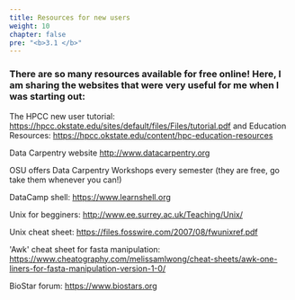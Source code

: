 ```yaml
---
title: Resources for new users
weight: 10
chapter: false
pre: "<b>3.1 </b>"
---
```


### There are so many resources available for free online! Here, I am sharing the websites that were very useful for me when I was starting out:

The HPCC new user tutorial: https://hpcc.okstate.edu/sites/default/files/Files/tutorial.pdf and Education Resources: https://hpcc.okstate.edu/content/hpc-education-resources

Data Carpentry website http://www.datacarpentry.org

OSU offers Data Carpentry Workshops every semester (they are free, go take them whenever you can!)

DataCamp shell: https://www.learnshell.org

Unix for begginers: http://www.ee.surrey.ac.uk/Teaching/Unix/

Unix cheat sheet: https://files.fosswire.com/2007/08/fwunixref.pdf

'Awk' cheat sheet for fasta manipulation: https://www.cheatography.com/melissamlwong/cheat-sheets/awk-one-liners-for-fasta-manipulation-version-1-0/

BioStar forum: https://www.biostars.org